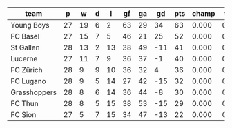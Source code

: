 |     team     | p  | w  | d | l  | gf | ga | gd  | pts | champ | top2  | top3  | top4  |  5-7  | bot4  | bot3  | bot2  |
|--------------|----|----|---|----|----|----|-----|-----|-------|-------|-------|-------|-------|-------|-------|-------|
| Young Boys   | 27 | 19 | 6 |  2 | 63 | 29 |  34 |  63 | 0.000 | 0.000 | 0.000 | 0.000 | 0.000 | 0.000 | 0.000 | 0.000|
| FC Basel     | 27 | 15 | 7 |  5 | 46 | 21 |  25 |  52 | 0.000 | 0.000 | 0.000 | 0.000 | 0.000 | 0.000 | 0.000 | 0.000|
| St Gallen    | 28 | 13 | 2 | 13 | 38 | 49 | -11 |  41 | 0.000 | 0.000 | 0.000 | 0.000 | 0.000 | 0.000 | 0.000 | 0.000|
| Lucerne      | 27 | 11 | 7 |  9 | 36 | 37 |  -1 |  40 | 0.000 | 0.000 | 0.000 | 0.000 | 0.000 | 0.000 | 0.000 | 0.000|
| FC Zürich    | 28 |  9 | 9 | 10 | 36 | 32 |   4 |  36 | 0.000 | 0.000 | 0.000 | 0.000 | 0.000 | 0.000 | 0.000 | 0.000|
| FC Lugano    | 28 |  9 | 5 | 14 | 27 | 42 | -15 |  32 | 0.000 | 0.000 | 0.000 | 0.000 | 0.000 | 0.000 | 0.000 | 0.000|
| Grasshoppers | 28 |  8 | 6 | 14 | 36 | 44 |  -8 |  30 | 0.000 | 0.000 | 0.000 | 0.000 | 0.000 | 0.000 | 0.000 | 0.000|
| FC Thun      | 28 |  8 | 5 | 15 | 38 | 53 | -15 |  29 | 0.000 | 0.000 | 0.000 | 0.000 | 0.000 | 0.000 | 0.000 | 0.000|
| FC Sion      | 27 |  5 | 7 | 15 | 34 | 47 | -13 |  22 | 0.000 | 0.000 | 0.000 | 0.000 | 0.000 | 0.000 | 0.000 | 0.000|
